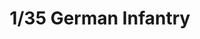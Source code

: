 ---
layout: product
title: "1/35 German Infantry"
price: "800" 
desc: "Maketa"
img_path: "/assets/img/35002.webp"
brand: "N/A"
available: false
special_offer: false
new: false
soon: false
cat: "010000"
subcat: "010300"
subsubcat: "0N/A"
sifra: "35002"
popular: false
---